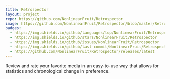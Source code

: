 ```yaml
---
title: Retrospector
layout: project
repo: https://github.com/NonlinearFruit/Retrospector
image: https://github.com/NonlinearFruit/Retrospector/blob/master/Retrospector/splashscreen.png?raw=true
badges:
  - https://img.shields.io/github/languages/top/NonlinearFruit/Retrospector
  - https://img.shields.io/github/stars/NonlinearFruit/Retrospector
  - https://img.shields.io/github/issues/NonlinearFruit/Retrospector
  - https://img.shields.io/github/last-commit/NonlinearFruit/Retrospector
  - https://github.com/NonlinearFruit/Retrospector/releases/latest
---
```


Review and rate your favorite media in an easy-to-use way that allows for statistics and chronological change in preference.

